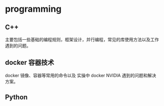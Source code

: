 # programming

## C++
主要包括一些基础的编程规则，框架设计，并行编程，常见的库使用方法以及工作遇到的问题。

## docker 容器技术
docker 镜像、容器等常用的命令以及 实操中 docker NVIDIA 遇到的问题和解决方案。

## Python

